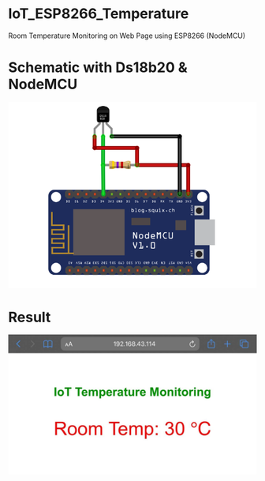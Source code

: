 # IoT_ESP8266_Temperature
Room Temperature Monitoring on Web Page using ESP8266 (NodeMCU)
# Schematic with Ds18b20 & NodeMCU
![Screenshot](Schematic.png)
# Result
![Screenshot](IoT-Temp-Web.JPG)
